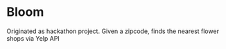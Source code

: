 # Bloom
Originated as hackathon project. Given a zipcode, finds the nearest flower shops via Yelp API 

